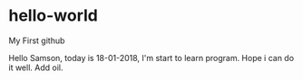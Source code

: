 # hello-world
My First github

Hello Samson, today is 18-01-2018, I'm start to learn program. Hope i can do it well. Add oil.
